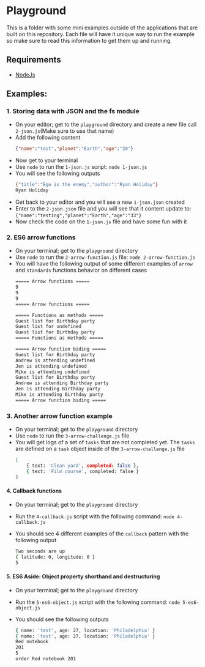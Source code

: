 # Playground

This is a folder with some mini examples outside of the applications that are built on this repository. Each file will have it unique way to run the example so make sure to read this information to get them up and running.

## Requirements

- [NodeJs](https://nodejs.org/en/)

## Examples:

### 1. Storing data with JSON and the fs module

- On your editor; get to the `playground` directory and create a new file call `2-json.js`(Make sure to use that name)
- Add the following content
    ```json
    {"name":"test","planet":"Earth","age":"30"}
    ```
- Now get to your terminal
- Use `node` to run the `1-json.js` script: `node 1-json.js`
- You will see the following outputs
    ```bash
    {"title":"Ego is the enemy","author":"Ryan Holiday"}
    Ryan Holiday
    ```
- Get back to your editor and you will see a new `1-json.json` created
- Enter to the `2-json.json` file and you will see that it content update to:
    `{"name":"testing","planet":"Earth","age":"33"}`
- Now check the code on the `1-json.js` file and have some fun with it

### 2. ES6 arrow functions

- On your terminal; get to the `playground` directory
- Use `node` to run the `2-arrow-function.js` file: `node 2-arrow-function.js`
- You will have the following output of some different examples of `arrow` and `standards` functions behavior on different cases
    ```bash
    ===== Arrow functions =====
    9
    9
    9
    ===== Arrow functions =====

    ===== Functions as methods =====
    Guest list for Birthday party
    Guest list for undefined
    Guest list for Birthday party
    ===== Functions as methods =====

    ===== Arrow function biding =====
    Guest list for Birthday party
    Andrew is attending undefined
    Jen is attending undefined
    Mike is attending undefined
    Guest list for Birthday party
    Andrew is attending Birthday party
    Jen is attending Birthday party
    Mike is attending Birthday party
    ===== Arrow function biding =====
    ```

### 3. Another arrow function example

- On your terminal; get to the `playground` directory
- Use `node` to run the `3-arrow-challenge.js` file
- You will get logs of a set of `tasks` that are not completed yet. The `tasks` are defined on a `task` object inside of the `3-arrow-challenge.js` file
    ```bash
    [
        { text: 'Clean yard', completed: false },
        { text: 'Film course', completed: false }
    ]
    ```

#### 4. Callback functions

- On your terminal; get to the `playground` directory
- Run the `4-callback.js` script with the following command: `node 4-callback.js`
- You should see 4 different examples of the `callback` pattern with the following output

    ```bash
    Two seconds are up
    { latitude: 0, longitude: 0 }
    5
    ```

#### 5. ES6 Aside: Object property shorthand and destructuring

- On your terminal; get to the `playground` directory
- Run the `5-es6-object.js` script with the following command: `node 5-es6-object.js`
- You should see the following outputs

    ```bash
    { name: 'test', age: 27, location: 'Philadelphia' }
    { name: 'test', age: 27, location: 'Philadelphia' }
    Red notebook
    201
    5
    order Red notebook 201
    ```
